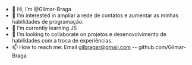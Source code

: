 - 👋 Hi, I’m @Gilmar-Braga
- 👀 I’m interested in ampliar a rede de contatos e aumentar as minhas habilidades de programação.
- 🌱 I’m currently learning JS
- 💞️ I’m looking to collaborate on projetos e desenovolvimento de habilidades com a troca de experiências.
- 📫 How to reach me: Email gilbragar@gmail.com -- github.com/Gilmar-Braga 

<!---
Gilmar-Braga/Gilmar-Braga is a ✨ special ✨ repository because its `README.md` (this file) appears on your GitHub profile.
You can click the Preview link to take a look at your changes.
--->
